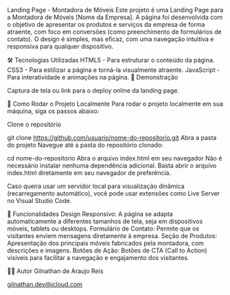 Landing Page - Montadora de Móveis
Este projeto é uma Landing Page para a Montadora de Móveis [Nome da Empresa]. A página foi desenvolvida com o objetivo de apresentar os produtos e serviços da empresa de forma atraente, com foco em conversões (como preenchimento de formulários de contato). O design é simples, mas eficaz, com uma navegação intuitiva e responsiva para qualquer dispositivo.

🛠️ Tecnologias Utilizadas
HTML5 - Para estruturar o conteúdo da página.
CSS3 - Para estilizar a página e torná-la visualmente atraente.
JavaScript - Para interatividade e animações na página.
📸 Demonstração

Captura de tela ou link para o deploy online da landing page.

🚀 Como Rodar o Projeto Localmente
Para rodar o projeto localmente em sua máquina, siga os passos abaixo:

Clone o repositório

git clone https://github.com/usuario/nome-do-repositorio.git
Abra a pasta do projeto Navegue até a pasta do repositório clonado:

cd nome-do-repositorio
Abra o arquivo index.html em seu navegador
Não é necessário instalar nenhuma dependência adicional. Basta abrir o arquivo index.html diretamente em seu navegador de preferência.

Caso queira usar um servidor local para visualização dinâmica (recarregamento automático), você pode usar extensões como Live Server no Visual Studio Code.

📝 Funcionalidades
Design Responsivo: A página se adapta automaticamente a diferentes tamanhos de tela, seja em dispositivos móveis, tablets ou desktops.
Formulário de Contato: Permite que os visitantes enviem mensagens diretamente à empresa.
Seção de Produtos: Apresentação dos principais móveis fabricados pela montadora, com descrições e imagens.
Botões de Ação: Botões de CTA (Call to Action) visíveis para facilitar a navegação e engajamento dos visitantes.

🧑‍💻 Autor
Gilnathan de Araujo Reis

gilnathan.dev@icloud.com
